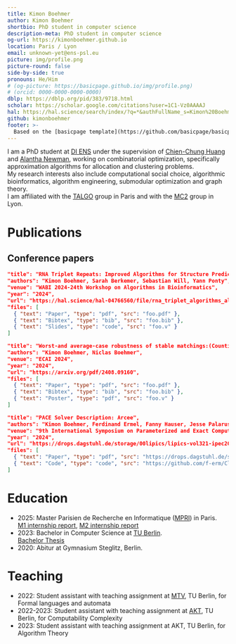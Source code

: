 ```yaml
---
title: Kimon Boehmer
author: Kimon Boehmer
shortbio: PhD student in computer science
description-meta: PhD student in computer science
og-url: https://kimonboehmer.github.io
location: Paris / Lyon
email: unknown-yet@ens-psl.eu
picture: img/profile.png
picture-round: false
side-by-side: true
pronouns: He/Him
# (og-picture: https://basicpage.github.io/img/profile.png)
# (orcid: 0000-0000-0000-0000)
dblp: https://dblp.org/pid/383/9718.html
scholar: https://scholar.google.com/citations?user=1C1-Vz0AAAAJ
hal: https://hal.science/search/index/?q=*&authFullName_s=Kimon%20Boehmer
github: kimonboehmer
footer: >-
  Based on the [basicpage template](https://github.com/basicpage/basicpage.github.io) by Yannick Forster and Théo Winterhalter.
---
```


I am a PhD student at [DI ENS](https://www.di.ens.fr/)<!--and [LIP Lyon](https://www.ens-lyon.fr/LIP/)--> under the supervision of [Chien-Chung Huang](https://www.di.ens.fr/~cchuang/) and [Alantha Newman](https://pagesperso.g-scop.grenoble-inp.fr/~newmana/), working on combinatorial optimization, specifically approximation algorithms for allocation and clustering problems.  
My research interests also include computational social choice, algorithmic bioinformatics, algorithm engineering, submodular optimization and graph theory.  
I am affiliated with the [TALGO](https://www.di.ens.fr/talgo) group in Paris and with the [MC2](https://www.ens-lyon.fr/LIP/MC2/) group in Lyon.


# Publications

## Conference papers

``` json {.paper}
"title": "RNA Triplet Repeats: Improved Algorithms for Structure Prediction and Interactions",
"authors": "Kimon Boehmer, Sarah Berkemer, Sebastian Will, Yann Ponty",
"venue": "WABI 2024-24th Workshop on Algorithms in Bioinformatics",
"year": "2024",
"url": "https://hal.science/hal-04766560/file/rna_triplet_algorithms_almob-5.pdf",
"files": [
  { "text": "Paper", "type": "pdf", "src": "foo.pdf" },
  { "text": "Bibtex", "type": "bib", "src": "foo.bib" },
  { "text": "Slides", "type": "code", "src": "foo.v" }
]
```
``` json {.paper}
"title": "Worst-and average-case robustness of stable matchings:(Counting) complexity and experiments",
"authors": "Kimon Boehmer, Niclas Boehmer",
"venue": "ECAI 2024",
"year": "2024",
"url": "https://arxiv.org/pdf/2408.09160",
"files": [
  { "text": "Paper", "type": "pdf", "src": "foo.pdf" },
  { "text": "Bibtex", "type": "bib", "src": "foo.bib" },
  { "text": "Poster", "type": "pdf", "src": "foo.v" }
]
```

``` json {.paper}
"title": "PACE Solver Description: Arcee",
"authors": "Kimon Boehmer, Ferdinand Ermel, Fanny Hauser, Jesse Palarus",
"venue": "9th International Symposium on Parameterized and Exact Computation (IPEC 2024)",
"year": "2024",
"url": "https://drops.dagstuhl.de/storage/00lipics/lipics-vol321-ipec2024/LIPIcs.IPEC.2024.33/LIPIcs.IPEC.2024.33.pdf",
"files": [
  { "text": "Paper", "type": "pdf", "src": "https://drops.dagstuhl.de/storage/00lipics/lipics-vol321-ipec2024/LIPIcs.IPEC.2024.33/LIPIcs.IPEC.2024.33.pdf" },
  { "text": "Code", "type": "code", "src": "https://github.com/f-erm/CliqueCoverBasedVertexCoverSolver" }
]
```

<!--## Talks

``` json {.papers}
{
  "title": "Talk 1",
  "authors": "Templato Urnehm",
  "venue": "My room"
},
{
  "title": "Secret talk",
  "authors": "Templato Urnehm",
  "year": "1990"
},
{
  "title": "Talk 3",
  "authors": "Templato Urnehm",
  "venue": "Don't remember…",
  "year": "???"
}
```-->

# Education

- 2025: Master Parisien de Recherche en Informatique ([MPRI](https://mpri-master.ens.fr/)) in Paris.  
[M1 internship report](files/Internship_Report_T4.pdf), [M2 internship report](files/internship_report_kimon_boehmer.pdf)
- 2023: Bachelor in Computer Science at [TU Berlin](https://www.tu.berlin).  
[Bachelor Thesis](files/Abschlussarbeit.pdf)
- 2020: Abitur at Gymnasium Steglitz, Berlin.

# Teaching

- 2022: Student assistant with teaching assignment at [MTV](https://www.tu.berlin/mtv), TU Berlin, for Formal languages and automata
- 2022-2023: Student assistant with teaching assignment at [AKT](https://www.tu.berlin/akt), TU Berlin, for Computability Complexity
- 2023: Student assistant with teaching assignment at AKT, TU Berlin, for Algorithm Theory
<!--# Community service

- 32 reviews for Journal of Awesomeness.
- 1 review for a cool conference.
- PC member of the journal of my school.-->
